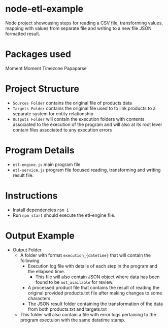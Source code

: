 # node-etl-example
Node project showcasing steps for reading a CSV file, transforming values, mapping with values from separate file and writing to a new file JSON formatted result.

# Packages used
Moment
Moment Timezone
Papaparse

# Project Structure
- `Sources Folder` contains the original file of products data
- `Targets Folder` contains the original file used to to link products to a separate system for entity relationship
- `Outputs Folder` will contain the execution folders with contents associated to the execution of the program and will also at its root level contain files associated to any execution errors

# Program Details
- `etl-engine.js` main program file
- `etl-service.js` program file focused reading, transforming and writing result file.

# Instructions
- Install dependencies `npm i`
- Run `npm start` should execute the etl-engine file.

# Output Example
- Output Folder
  - A folder with format `execution_{datetime}` that will contain the following
    - Execution log file with details of each step in the program and the ellapsed time.
      - This file will also contain JSON object where data has been found to be `not_available` for review.
    - A processed product file that contains the result of reading the original provided products.txt file after making changes to some characters.
    - The JSON result folder containing the transformation of the data from both products.txt and targets.txt
  - This folder will also contain a file with error logs pertaining to the program exectuion with the same datatime stamp. 
